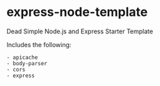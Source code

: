 # express-node-template

Dead Simple Node.js and Express Starter Template

Includes the following:

    - apicache
    - body-parser
    - cors
    - express
